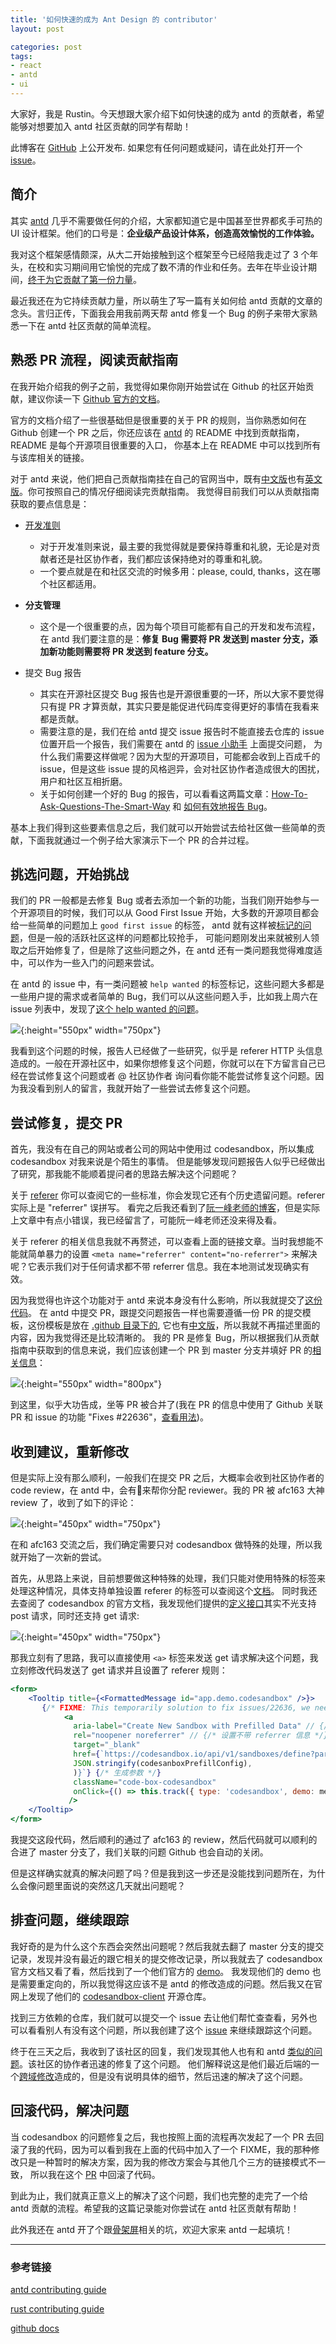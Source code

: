 ```yaml
---
title: '如何快速的成为 Ant Design 的 contributor'
layout: post

categories: post
tags:
- react
- antd
- ui
---
```


大家好，我是 Rustin。今天想跟大家介绍下如何快速的成为 antd 的贡献者，希望能够对想要加入 antd 社区贡献的同学有帮助！

此博客在 [GitHub](https://github.com/Rustin170506/blog) 上公开发布. 如果您有任何问题或疑问，请在此处打开一个 [issue](https://github.com/Rustin170506/blog/issues)。

## 简介

其实 [antd](https://github.com/ant-design/ant-design/) 几乎不需要做任何的介绍，大家都知道它是中国甚至世界都炙手可热的 UI 设计框架。他们的口号是：**企业级产品设计体系，创造高效愉悦的工作体验。**

我对这个框架感情颇深，从大二开始接触到这个框架至今已经陪我走过了 3 个年头，在校和实习期间用它愉悦的完成了数不清的作业和任务。去年在毕业设计期间，[终于为它贡献了第一份力量](https://github.com/ant-design/ant-design/pull/16398)。

最近我还在为它持续贡献力量，所以萌生了写一篇有关如何给 antd 贡献的文章的念头。言归正传，下面我会用我前两天帮 antd 修复一个 Bug 的例子来带大家熟悉一下在 antd 社区贡献的简单流程。

## 熟悉 PR 流程，阅读贡献指南

在我开始介绍我的例子之前，我觉得如果你刚开始尝试在 Github 的社区开始贡献，建议你读一下 [Github 官方的文档](https://help.github.com/cn/github/collaborating-with-issues-and-pull-requests/about-pull-requests)。

官方的文档介绍了一些很基础但是很重要的关于 PR 的规则，当你熟悉如何在 Github 创建一个 PR 之后，你还应该在 [antd](https://github.com/ant-design/ant-design) 的 README 中找到贡献指南，README 是每个开源项目很重要的入口，
你基本上在 README 中可以找到所有与该库相关的链接。

对于 antd 来说，他们把自己贡献指南挂在自己的官网当中，既有[中文版](https://ant.design/docs/react/contributing-cn)也有[英文版](https://ant.design/docs/react/contributing)。你可按照自己的情况仔细阅读完贡献指南。
我觉得目前我们可以从贡献指南获取的要点信息是：
- [开发准则](https://github.com/ant-design/ant-design/blob/master/CODE_OF_CONDUCT.md)
    - 对于开发准则来说，最主要的我觉得就是要保持尊重和礼貌，无论是对贡献者还是社区协作者，我们都应该保持绝对的尊重和礼貌。
    - 一个要点就是在和社区交流的时候多用：please, could, thanks，这在哪个社区都适用。
- **分支管理**
    - 这个是一个很重要的点，因为每个项目可能都有自己的开发和发布流程，在 antd 我们要注意的是：**修复 Bug 需要将 PR 发送到 master 分支，添加新功能则需要将 PR 发送到 feature 分支。**

- 提交 Bug 报告
    - 其实在开源社区提交 Bug 报告也是开源很重要的一环，所以大家不要觉得只有提 PR 才算贡献，其实只要是能促进代码库变得更好的事情在我看来都是贡献。
    - 需要注意的是，我们在给 antd 提交 issue 报告时不能直接去仓库的 issue 位置开启一个报告，我们需要在 antd 的 [issue 小助手](https://new-issue.ant.design/) 上面提交问题，
    为什么我们需要这样做呢？因为大型的开源项目，可能都会收到上百成千的 issue，但是这些 issue 提的风格迥异，会对社区协作者造成很大的困扰，用户和社区互相折磨。
    - 关于如何创建一个好的 Bug 的报告，可以看看这两篇文章：[How-To-Ask-Questions-The-Smart-Way](https://github.com/ryanhanwu/How-To-Ask-Questions-The-Smart-Way) 和 [如何有效地报告 Bug](https://www.chiark.greenend.org.uk/~sgtatham/bugs-cn.html)。

基本上我们得到这些要素信息之后，我们就可以开始尝试去给社区做一些简单的贡献，下面我就通过一个例子给大家演示下一个 PR 的合并过程。

## 挑选问题，开始挑战

我们的 PR 一般都是去修复 Bug 或者去添加一个新的功能，当我们刚开始参与一个开源项目的时候，我们可以从 Good First Issue 开始，大多数的开源项目都会给一些简单的问题加上 `good first issue` 的标签，
antd 就有这样被[标记的问题](https://github.com/ant-design/ant-design/issues?q=is%3Aissue+is%3Aopen+label%3A%22good+first+issue%22)，但是一般的活跃社区这样的问题都比较抢手，
可能问题刚发出来就被别人领取之后开始修复了，但是除了这些问题之外，在 antd 还有一类问题我觉得难度适中，可以作为一些入门的问题来尝试。

在 antd 的 issue 中，有一类问题被 `help wanted` 的标签标记，这些问题大多都是一些用户提的需求或者简单的 Bug，我们可以从这些问题入手，比如我上周六在 issue 列表中，发现了[这个 help wanted 的问题](https://github.com/ant-design/ant-design/issues/22636)。

![](images/post-images/2020-04-02/issue.png){:height="550px" width="750px"}


我看到这个问题的时候，报告人已经做了一些研究，似乎是 referer HTTP 头信息造成的。一般在开源社区中，如果你想修复这个问题，你就可以在下方留言自己已经在尝试修复这个问题或者 @ 社区协作者
询问看你能不能尝试修复这个问题。因为我没看到别人的留言，我就开始了一些尝试去修复这个问题。

## 尝试修复，提交 PR

首先，我没有在自己的网站或者公司的网站中使用过 codesandbox，所以集成 codesandbox 对我来说是个陌生的事情。
但是能够发现问题报告人似乎已经做出了研究，那我能不能顺着提问者的思路去解决这个问题呢？

关于 [referer](https://developer.mozilla.org/zh-CN/docs/Web/HTTP/Headers/Referer) 你可以查阅它的一些标准，你会发现它还有个历史遗留问题。referer 实际上是 "referrer" 误拼写。
看完之后我还看到了[阮一峰老师的博客](http://www.ruanyifeng.com/blog/2019/06/http-referer.html)，但是实际上文章中有点小错误，我已经留言了，可能阮一峰老师还没来得及看。

关于 referer 的相关信息我就不再赘述，可以查看上面的链接文章。当时我想能不能就简单暴力的设置 `<meta name="referrer" content="no-referrer">` 来解决呢？它表示我们对于任何请求都不带 referrer 信息。我在本地测试发现确实有效。

因为我觉得也许这个功能对于 antd 来说本身没有什么影响，所以我就提交了[这份代码](https://github.com/ant-design/ant-design/pull/22688/commits/fa3b1c66b33b3bc0c5f8eb1b267317114d05dd48)。
在 antd 中提交 PR，跟提交问题报告一样也需要遵循一份 PR 的提交模板，这份模板是放在 [.github 目录下的](https://github.com/ant-design/ant-design/blob/master/.github/PULL_REQUEST_TEMPLATE.md),
它也有[中文版](https://github.com/ant-design/ant-design/blob/master/.github/PULL_REQUEST_TEMPLATE/pr_cn.md)，所以我就不再描述里面的内容，因为我觉得还是比较清晰的。
我的 PR 是修复 Bug，所以根据我们从贡献指南中获取到的信息来说，我们应该创建一个 PR 到 master 分支并填好 PR 的[相关信息](https://github.com/ant-design/ant-design/pull/22688)：

![](images/post-images/2020-04-02/pr.png){:height="550px" width="800px"}

到这里，似乎大功告成，坐等 PR 被合并了(我在 PR 的信息中使用了 Github 关联 PR 和 issue 的功能 "Fixes #22636"，[查看用法](https://help.github.com/cn/github/managing-your-work-on-github/linking-a-pull-request-to-an-issue))。

## 收到建议，重新修改

但是实际上没有那么顺利，一般我们在提交 PR 之后，大概率会收到社区协作者的 code review，在 antd 中，会有🤖来帮你分配 reviewer。我的 PR 被 afc163 大神 review 了，收到了如下的评论：

![](images/post-images/2020-04-02/comment1.png){:height="450px" width="750px"}

在和 afc163 交流之后，我们确定需要只对 codesandbox 做特殊的处理，所以我就开始了一次新的尝试。

首先，从思路上来说，目前想要做这种特殊的处理，我们只能对使用特殊的标签来处理这种情况，具体支持单独设置 referer 的标签可以查阅这个[文档](https://developer.mozilla.org/zh-CN/docs/Web/HTTP/Headers/Referrer-Policy)。
同时我还去查阅了 codesandbox 的官方文档，我发现他们提供的[定义接口](https://codesandbox.io/docs/importing#define-api)其实不光支持 post 请求，同时还支持 get 请求:

![](images/post-images/2020-04-02/get.png){:height="450px" width="750px"}

那我立刻有了思路，我可以直接使用 `<a>` 标签来发送 get 请求解决这个问题，我立刻修改代码发送了 get 请求并且设置了 referer 规则：
```jsx
<form>
    <Tooltip title={<FormattedMessage id="app.demo.codesandbox" />}>
       {/* FIXME: This temporarily solution to fix issues/22636, we need revert it to use form after the codesandbox api issue fixed. */}
            <a
              aria-label="Create New Sandbox with Prefilled Data" // {/* 这个属性详见 https://developer.mozilla.org/en-US/docs/Web/Accessibility/ARIA*/}
              rel="noopener noreferrer" // {/* 设置不带 referrer 信息 */}
              target="_blank"
              href={`https://codesandbox.io/api/v1/sandboxes/define?parameters=${compress(
              JSON.stringify(codesanboxPrefillConfig),
              )}`} {/* 生成参数 */}
              className="code-box-codesandbox"
              onClick={() => this.track({ type: 'codesandbox', demo: meta.id })}
             />
    </Tooltip>
</form>
```

我提交这段代码，然后顺利的通过了 afc163 的 review，然后代码就可以顺利的合进了 master 分支了，我们关联的问题 Github 也会自动的关闭。

但是这样确实就真的解决问题了吗？但是我到这一步还是没能找到问题所在，为什么会像问题里面说的突然这几天就出问题呢？

## 排查问题，继续跟踪

我好奇的是为什么这个东西会突然出问题呢？然后我就去翻了 master 分支的提交记录，发现并没有最近的跟它相关的提交修改记录，所以我就去了 codesandbox 官方文档又看了看，然后找到了一个他们官方的 [demo](https://codesandbox.io/s/define-api-post-request-qzlp7nw34q?from-embed)。
我发现他们的 demo 也是需要重定向的，所以我觉得这应该不是 antd 的修改造成的问题。然后我又在官网上发现了他们的 [codesandbox-client](https://github.com/codesandbox/codesandbox-client) 开源仓库。

找到三方依赖的仓库，我们就可以提交一个 issue 去让他们帮忙查查看，另外也可以看看别人有没有这个问题，所以我创建了这个 [issue](https://github.com/codesandbox/codesandbox-client/issues/3769) 来继续跟踪这个问题。

终于在三天之后，我收到了该社区的回复，我们发现其他人也有和 antd [类似的问题](https://github.com/codesandbox/codesandbox-client/issues/3769#issuecomment-606660384)。该社区的协作者迅速的修复了这个问题。
他们解释说这是他们最近后端的一个[跨域修改](https://github.com/codesandbox/codesandbox-client/issues/3769#issuecomment-606674734)造成的，但是没有说明具体的细节，然后迅速的解决了这个问题。

## 回滚代码，解决问题

当 codesandbox 的问题修复之后，我也按照上面的流程再次发起了一个 PR 去回滚了我的代码，因为可以看到我在上面的代码中加入了一个 FIXME，我的那种修改只是一种暂时的解决方案，因为我的修改方案会与其他几个三方的链接模式不一致，
所以我在这个 [PR](https://github.com/ant-design/ant-design/pull/22797) 中回滚了代码。

到此为止，我们就真正意义上的解决了这个问题，我们也完整的走完了一个给 antd 贡献的流程。希望我的这篇记录能对你尝试在 antd 社区贡献有帮助！

此外我还在 antd 开了个跟[骨架屏](https://github.com/ant-design/ant-design/issues/20574)相关的坑，欢迎大家来 antd 一起填坑！

---

### 参考链接
[antd contributing guide](https://ant.design/docs/react/contributing)

[rust contributing guide](https://github.com/rust-lang/rust/blob/master/CONTRIBUTING.md)

[github docs](https://help.github.com/)
